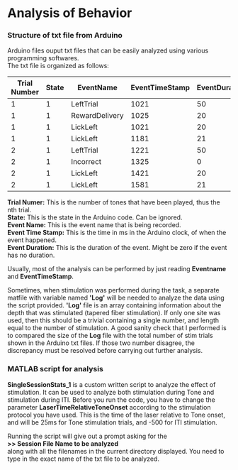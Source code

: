 # Analysis of Behavior
### Structure of txt file from Arduino
Arduino files ouput txt files that can be easily analyzed using various programming softwares.  
The txt file is organized as follows:

| Trial Number  | State        | EventName | EventTimeStamp | EventDuration |
| ------------- | ------------- | -- | -- | -- |
| 1  | 1  | LeftTrial | 1021 |50|
| 1  | 1  | RewardDelivery | 1025 |20|
| 1  | 1  | LickLeft | 1021 |20|
| 1  | 1  | LickLeft | 1181 |21|
| 2  | 1  | LeftTrial | 1221 |50|
| 2  | 1  | Incorrect | 1325 |0|
| 2  | 1  | LickLeft | 1421 |20|
| 2  | 1  | LickLeft | 1581 |21|

**Trial Numer:** This is the number of tones that have been played, thus the nth trial.  
**State:** This is the state in the Arduino code. Can be ignored.  
**Event Name:** This is the event name that is being recorded.  
**Event Time Stamp:** This is the time in ms in the Arduino clock, of when the event happened.  
**Event Duration:** This is the duration of the event. Might be zero if the event has no duration.  
  
Usually, most of the analysis can be performed by just reading **Eventname** and **EventTimeStamp**.

Sometimes, when stimulation was performed during the task, a separate matfile with variable named **'Log'** will be needed to analyze the data using the script provided. **'Log'** file is an array containing information about the depth that was stimulated (tapered fiber stimulation). If only one site was used, then this should be a trivial containing a single number, and length equal to the number of stimulation. A good sanity check that I performed is to compared the size of the **Log** file with the total number of stim trials shown in the Arduino txt files. If those two number disagree, the discrepancy must be resolved before carrying out further analysis. 


### MATLAB script for analysis
**SingleSessionStats_1** is a custom written script to analyze the effect of stimulation. It can be used to analyze both stimulation during Tone and stimulation during ITI. Before you run the code, you have to change the parameter **LaserTimeRelativeToneOnset** according to the stimulation protocol you have used. This is the time of the laser relative to Tone onset, and will be 25ms for Tone stimulation trials, and -500 for ITI stimulation.  

Running the script will give out a prompt asking for the   
**>> Session File Name to be analyzed**   
along with all the filenames in the current directory displayed. You need to type in the exact name of the txt file to be analyzed.




